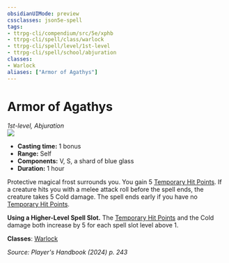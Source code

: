 ```yaml
---
obsidianUIMode: preview
cssclasses: json5e-spell
tags:
- ttrpg-cli/compendium/src/5e/xphb
- ttrpg-cli/spell/class/warlock
- ttrpg-cli/spell/level/1st-level
- ttrpg-cli/spell/school/abjuration
classes:
- Warlock
aliases: ["Armor of Agathys"]
---
```

# Armor of Agathys
*1st-level, Abjuration*  
![](3-Mechanics/CLI/spells/img/armor-of-agathys.webp#right)

- **Casting time:** 1 bonus
- **Range:** Self
- **Components:** V, S, a shard of blue glass
- **Duration:** 1 hour

Protective magical frost surrounds you. You gain 5 [Temporary Hit Points](3-Mechanics/CLI/rules/variant-rules/temporary-hit-points-xphb.md). If a creature hits you with a melee attack roll before the spell ends, the creature takes 5 Cold damage. The spell ends early if you have no [Temporary Hit Points](3-Mechanics/CLI/rules/variant-rules/temporary-hit-points-xphb.md).

**Using a Higher-Level Spell Slot.** The [Temporary Hit Points](3-Mechanics/CLI/rules/variant-rules/temporary-hit-points-xphb.md) and the Cold damage both increase by 5 for each spell slot level above 1.

**Classes**: [Warlock](list-spells-classes-warlock)

*Source: Player's Handbook (2024) p. 243*
